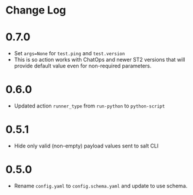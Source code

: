 # Change Log

# 0.7.0

- Set `args=None` for `test.ping` and `test.version`
- This is so action works with ChatOps and newer ST2 versions that will
  provide default value even for non-required parameters.

# 0.6.0

- Updated action `runner_type` from `run-python` to `python-script`

# 0.5.1

- Hide only valid (non-empty) payload values sent to salt CLI

# 0.5.0

- Rename `config.yaml` to `config.schema.yaml` and update to use schema.
